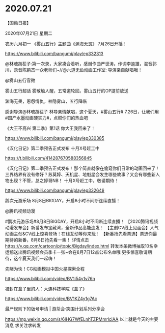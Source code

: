 # 2020.07.21
【国动日报】

2020年07月21日  星期二

农历六月初一
《雾山五行》主题曲《渊海无畏》 7月26日开播！

https://www.bilibili.com/bangumi/play/ep332313

 

@林魂胡茬子:第一次录，大家凑合着听，感谢作曲严世涛，作词李逾雄，混音郭川，录音陈鹏杰一众老师们~//@六道无鱼动画工作室: 导演亲自献唱哦！  

  @雾山五行官微        

雾山五行超话 雾散触人醒，五常道轮回。雾山五行的OP提前放送

渊海无畏，恩怨情仇，神隐雾山，五行降临

感谢导演@林魂胡茬子 林导亲情献唱，这个夏天，#雾山五行# 7.26日，让我们用#国产水墨动画硬实力#，点燃你们的热血吧        


 《大王不高兴 第二季》第1话 你大王我回来了！

https://www.bilibili.com/bangumi/play/ep330385   


《汉化日记》第二季预告正式发布 十月X号赶工中

https://t.bilibili.com/414287670588356845

《汉化日记》第二季预告正式发布！那个简直就像在偷窥你们日常的动画回来了！三界结界有没有修好？苏莫婷、天机星、地魁星会发生哪些故事？又会有哪些新人物出现？不管，总之婷哥NB！
十月X号赶工中，敬请期待！

https://www.bilibili.com/bangumi/play/ep332649


鹅次元游乐场 8月8日BIGDAY，开启8小时不间断连续直播！

@腾讯视频动漫     

#鹅次元游乐场#8月8日BIGDAY，开启8小时不间断连续直播！
【2020腾讯视频动漫发布会】新番发布宝藏湾，全新作品高能连发！
【主创CV线上见面会】人气动画主创&CV线上惊喜登场！在线互动等你来玩！
【新番抢先看票选】票选你最期待的新番，8月8日抢先看一集！
详情点击 https://v.qq.com/cartoon/p/topic/Bigday/index.html
转发本条微博抽取10名幸运鹅送出腾讯视频会员季卡一张~会在8月7日12点公布名单哦
更多惊喜敬请期待，这个夏天我们一起嗨！


先睹为快！CG动画模拟中国火星探索全程

https://www.bilibili.com/video/BV1i54y1v76n


被封在盒子里的人：大连科技学院《盒子》

https://www.bilibili.com/video/BV1KZ4y1g7Ac


最严规则下的版号申请 | 游茶会·突围计划系列分享会

https://mp.weixin.qq.com/s/6lHG7WfELnhTZPMmrlciAA
以上就是今天的主要消息
求关注求转发



